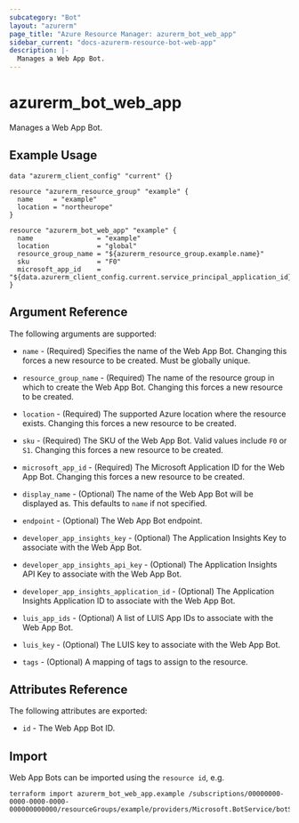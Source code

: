 ```yaml
---
subcategory: "Bot"
layout: "azurerm"
page_title: "Azure Resource Manager: azurerm_bot_web_app"
sidebar_current: "docs-azurerm-resource-bot-web-app"
description: |-
  Manages a Web App Bot.
---
```


# azurerm_bot_web_app

Manages a Web App Bot.

## Example Usage

```hcl
data "azurerm_client_config" "current" {}

resource "azurerm_resource_group" "example" {
  name     = "example"
  location = "northeurope"
}

resource "azurerm_bot_web_app" "example" {
  name                = "example"
  location            = "global"
  resource_group_name = "${azurerm_resource_group.example.name}"
  sku                 = "F0"
  microsoft_app_id    = "${data.azurerm_client_config.current.service_principal_application_id}"
}
```

## Argument Reference

The following arguments are supported:

* `name` - (Required) Specifies the name of the Web App Bot. Changing this forces a new resource to be created. Must be globally unique.

* `resource_group_name` - (Required) The name of the resource group in which to create the Web App Bot. Changing this forces a new resource to be created.

* `location` - (Required) The supported Azure location where the resource exists. Changing this forces a new resource to be created.

* `sku` - (Required) The SKU of the Web App Bot. Valid values include `F0` or `S1`. Changing this forces a new resource to be created.

* `microsoft_app_id` - (Required) The Microsoft Application ID for the Web App Bot. Changing this forces a new resource to be created.

* `display_name` - (Optional) The name of the Web App Bot will be displayed as. This defaults to `name` if not specified. 

* `endpoint` - (Optional) The Web App Bot endpoint.

* `developer_app_insights_key` - (Optional) The Application Insights Key to associate with the Web App Bot.

* `developer_app_insights_api_key` - (Optional) The Application Insights API Key to associate with the Web App Bot.

* `developer_app_insights_application_id` - (Optional) The Application Insights Application ID to associate with the Web App Bot.

* `luis_app_ids` - (Optional) A list of LUIS App IDs to associate with the Web App Bot.

* `luis_key` - (Optional) The LUIS key to associate with the Web App Bot.

* `tags` - (Optional) A mapping of tags to assign to the resource.


## Attributes Reference

The following attributes are exported:

* `id` - The Web App Bot ID.

## Import

Web App Bots can be imported using the `resource id`, e.g.

```shell
terraform import azurerm_bot_web_app.example /subscriptions/00000000-0000-0000-0000-000000000000/resourceGroups/example/providers/Microsoft.BotService/botServices/example
```
